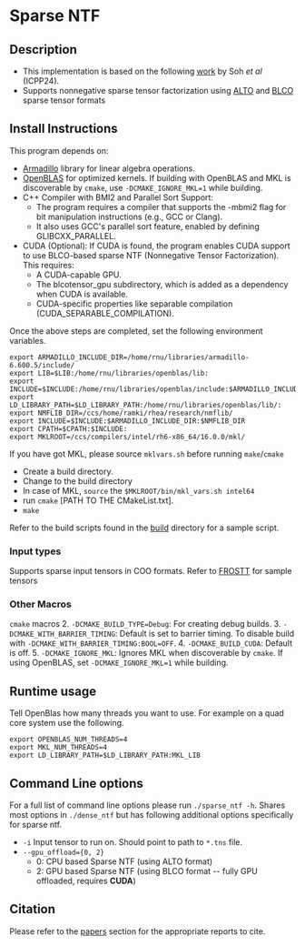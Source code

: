 # Sparse NTF
## Description
- This implementation is based on the following [work](https://dl.acm.org/doi/abs/10.1145/3673038.3673128) by Soh *et al* (ICPP24).
- Supports nonnegative sparse tensor factorization using [ALTO](https://arxiv.org/abs/2102.10245) and [BLCO](https://dl.acm.org/doi/abs/10.1145/3524059.3532363) sparse tensor formats
## Install Instructions

This program depends on:

- [Armadillo](https://arma.sourceforge.net) library for linear algebra operations.
- [OpenBLAS](https://github.com/xianyi/OpenBLAS) for optimized kernels. If building with OpenBLAS and MKL is discoverable by `cmake`, use `-DCMAKE_IGNORE_MKL=1` while building. 
- C++ Compiler with BMI2 and Parallel Sort Support:
  - The program requires a compiler that supports the -mbmi2 flag for bit manipulation instructions (e.g., GCC or Clang).
  - It also uses GCC's parallel sort feature, enabled by defining GLIBCXX_PARALLEL.
- CUDA (Optional): If CUDA is found, the program enables CUDA support to use BLCO-based sparse NTF (Nonnegative Tensor Factorization). This requires:
  - A CUDA-capable GPU.
  - The blcotensor_gpu subdirectory, which is added as a dependency when CUDA is available.
  - CUDA-specific properties like separable compilation (CUDA_SEPARABLE_COMPILATION).

Once the above steps are completed, set the following environment variables.

````
export ARMADILLO_INCLUDE_DIR=/home/rnu/libraries/armadillo-6.600.5/include/
export LIB=$LIB:/home/rnu/libraries/openblas/lib:
export INCLUDE=$INCLUDE:/home/rnu/libraries/openblas/include:$ARMADILLO_INCLUDE_DIR:
export LD_LIBRARY_PATH=$LD_LIBRARY_PATH:/home/rnu/libraries/openblas/lib/:
export NMFLIB_DIR=/ccs/home/ramki/rhea/research/nmflib/
export INCLUDE=$INCLUDE:$ARMADILLO_INCLUDE_DIR:$NMFLIB_DIR
export CPATH=$CPATH:$INCLUDE:
export MKLROOT=/ccs/compilers/intel/rh6-x86_64/16.0.0/mkl/
````
If you have got MKL, please source `mklvars.sh` before running `make`/`cmake`

* Create a build directory. 
* Change to the build directory 
* In case of MKL, `source` the ````$MKLROOT/bin/mkl_vars.sh intel64````
* run `cmake` [PATH TO THE CMakeList.txt]. 
* `make`

Refer to the build scripts found in the [build](build/README.md) directory for a sample script.

### Input types
Supports sparse input tensors in COO formats. Refer to [FROSTT](http://frostt.io/tensors/) for sample tensors

### Other Macros

`cmake` macros
2. `-DCMAKE_BUILD_TYPE=Debug`: For creating debug builds.
3. `-DCMAKE_WITH_BARRIER_TIMING`: Default is set to barrier timing. To disable build with `-DCMAKE_WITH_BARRIER_TIMING:BOOL=OFF`.
4. `-DCMAKE_BUILD_CUDA`: Default is off.
5. `-DCMAKE_IGNORE_MKL`: Ignores MKL when discoverable by `cmake`. If using OpenBLAS, set `-DCMAKE_IGNORE_MKL=1` while building.


## Runtime usage

Tell OpenBlas how many threads you want to use. For example on a quad core system use the following.

```
export OPENBLAS_NUM_THREADS=4
export MKL_NUM_THREADS=4
export LD_LIBRARY_PATH=$LD_LIBRARY_PATH:MKL_LIB
```

## Command Line options
For a full list of command line options please run `./sparse_ntf -h`. Shares most options in `./dense_ntf` but has following additional options specifically for sparse ntf.
* `-i` Input tensor to run on. Should point to path to `*.tns` file.
* `--gpu_offload={0, 2}` 
  * 0: CPU based Sparse NTF (using ALTO format)
  * 2: GPU based Sparse NTF (using BLCO format -- fully GPU offloaded, requires **CUDA**)

## Citation

Please refer to the [papers](papers.md) section for the appropriate reports to cite.
